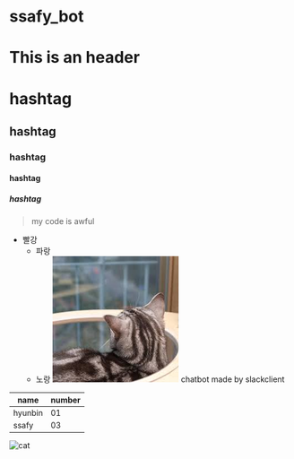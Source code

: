 # ssafy_bot

This is an header
=================

# hashtag
## hashtag
### hashtag
#### hashtag
##### hashtag

> my code is awful

* 빨강
  * 파랑
   * 노랑
![](https://github.com/hb-Kim/ssafy_bot/blob/master/cat.jpg)
chatbot made by slackclient

| name | number |
|------|--------|
| hyunbin|  01 |
| ssafy | 03|
![cat](https://user-images.githubusercontent.com/46011722/50468751-bda2b680-09ec-11e9-93f7-ba1f2736ceb2.jpg)
